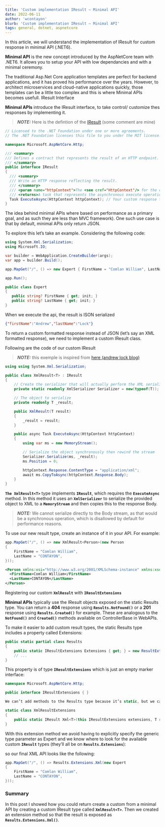 ```yaml
---
title: 'Custom implementation IResult – Minimal API'
date: 2022-06-11
author: 'wcontayon'
blurb: 'Custom implementation IResult – Minimal API'
tags: general, dotnet, aspnetcore
---
```


In this article, we will understand the implementation of IResult for custom response in minimal API (.NET6).


**Minimal API** is the new concept introduced by the AspNetCore team with .NET6. It allows you to setup your API with low dependancies and with a minimal ceremony.

The traditional Asp.Net Core application templates are perfect for backend applications, and it has proved his performance over the years. However, to architect microservices and cloud-native applications quickly, those templates can be a little too complex and this is where Minimal APIs becomes usefull.
IResult Interface

**Minimal APIs** introduce the IResult interface, to take control/ customize thes responses by implementing it.

> **_NOTE:_** Here is the defintion of the [IResult](https://github.com/dotnet/aspnetcore/blob/main/src/Http/Http.Abstractions/src/HttpResults/IResult.cs) (some comment are mine)

```csharp
// Licensed to the .NET Foundation under one or more agreements. 
// The .NET Foundation licenses this file to you under the MIT license. 

namespace Microsoft.AspNetCore.Http; 

/// <summary> 
/// Defines a contract that represents the result of an HTTP endpoint. 
/// </summary> 
public interface IResult 
{ 
  /// <summary> 
  /// Write an HTTP response reflecting the result. 
  /// </summary>
  /// <param name="httpContext">The <see cref="HttpContext"/> for the current request.</param> 
  /// <returns>A task that represents the asynchronous execute operation.</returns> 
  Task ExecuteAsync(HttpContext httpContext); // Your custom response treatement will be in this method (wco) 
}
```

The idea behind minimal APIs where based on performance as a primary goal, and as such they are less than MVC framework). One such use case is that by default, minimal APIs only return JSON.

To explore this let’s take an example. Considering the following code:

```csharp
using System.Xml.Serialization; 
using Microsoft.IO;

var builder = WebApplication.CreateBuilder(args);
var app = builder.Build();

app.MapGet("/", () => new Expert { FirstName = "Comlan William", LastName = "CONTAYON", }); 

app.Run(); 

public class Expert
{ 
   public string? FirstName { get; init; } 
   public string? LastName { get; init; } 
}
```

When we execute the api, the result is ISON serialized

```json
{"firstName":"Andrew","lastName":"Lock"}
```

To return a custom formatted response instead of JSON (let’s say an XML formatted response), we need to implement a custom IResult class.

Following are the code of our custom IResult

> **_NOTE:_** this exemple is inspired from [here (andrew lock blog)](https://andrewlock.net/returning-xml-from-minimal-apis-in-dotnet-6/)


```csharp
using using System.Xml.Serialization;

public class XmlResult<T> : IResult
{
    // Create the serializer that will actually perform the XML serialization
    private static readonly XmlSerializer Serializer = new(typeof(T));

    // The object to serialize
    private readonly T _result;

    public XmlResult(T result)
    {
        _result = result;
    }

    public async Task ExecuteAsync(HttpContext httpContext)
    {
        using var ms = new MemoryStream();

        // Serialize the object synchronously then rewind the stream
        Serializer.Serialize(ms, _result);
        ms.Position = 0;

        httpContext.Response.ContentType = "application/xml";
        await ms.CopyToAsync(httpContext.Response.Body);
    }
}
```

**`The XmlResult<T>`** type implements **`IResult`**, which requires the **`ExecuteAsync`** method. In this method it uses an **`XmlSerializer`** to serialize the provided object to XML to a **`MemoryStream`** and then copies this to the response Body.

> **_NOTE:_** We cannot serialize directly to the Body stream, as that would be a synchronous operation, which is disallowed by default for performance reasons.

To use our new result type, create an instance of it in your API. For example:

```csharp
app.MapGet("/", () => new XmlResult<Person>(new Person
{
    FirstName = "Comlan William",
    LastName = "CONTAYON",
})); 
```
```xml
<Person xmlns:xsi="http://www.w3.org/2001/XMLSchema-instance" xmlns:xsd="http://www.w3.org/2001/XMLSchema">
  <FirstName>Comlan William</FirstName>
  <LastName>CONTAYON</LastName>
</Person>
```
Registering our custom **`XmlResult`** with **`IResultExtensions`**

**Minimal APIs** typically use the IResult objects exposed on the static Results type. You can return a **404** response using **`Results.NotFound()`** or a **201** response using **`Results.Created()`** for example. These are analogous to the **`NotFound()`** and **`Created()`** methods available on ControllerBase in WebAPIs.

To make it easier to add custom result types, the static Results type includes a property called Extensions:

```csharp
public static partial class Results
{
    public static IResultExtensions Extensions { get; } = new ResultExtensions();
    // ...
}
```

This property is of type **`IResultExtensions`** which is just an empty marker interface:

```csharp
namespace Microsoft.AspNetCore.Http;

public interface IResultExtensions { }

We can’t add methods to the Results type because it’s static, but we can add them to the IResultExtensions marker interface, like the following code:

static class XmlResultExtensions
{
    public static IResult Xml<T>(this IResultExtensions extensions, T result) => new XmlResult<T>()
}
```

With this extension method we avoid having to explicitly specify the generic type parameter as Expert and we know where to look for the available custom **`IResult`** types (they’ll all be on **`Results.Extensions`**):

so our final XML API looks like the following:

```csharp
app.MapGet("/", () => Results.Extensions.Xml(new Expert
{
    FirstName = "Comlan William",
    LastName = "CONTAYON",
}));
```

### Summary

In this post I showed how you could return create a custom from a minimal API by creating a custom IResult type called **`XmlResult<T>`**. Then we created an extension method so that the result is exposed as **`Results.Extensions.Xml()`**. 